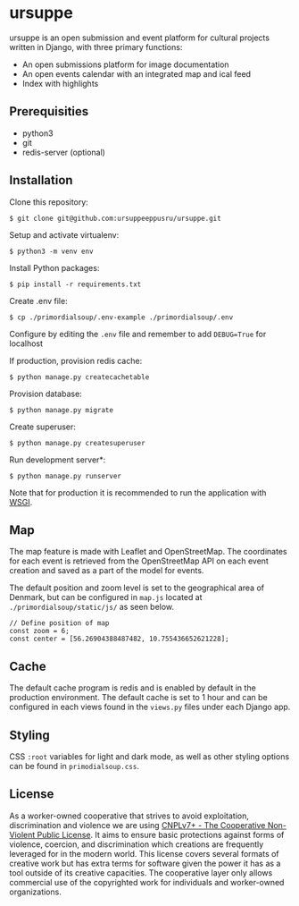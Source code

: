 # ursuppe

 ursuppe is an open submission and event platform for cultural projects written in Django, with three primary functions:
 - An open submissions platform for image documentation
 - An open events calendar with an integrated map and ical feed
 - Index with highlights
 
## Prerequisities

- python3
- git
- redis-server (optional)

## Installation

Clone this repository:

`$ git clone git@github.com:ursuppeeppusru/ursuppe.git`

Setup and activate virtualenv:

`$ python3 -m venv env`

Install Python packages:

`$ pip install -r requirements.txt`

Create .env file:

`$ cp ./primordialsoup/.env-example ./primordialsoup/.env`

Configure by editing the `.env` file and remember to add `DEBUG=True` for localhost

If production, provision redis cache:

`$ python manage.py createcachetable`

Provision database:

`$ python manage.py migrate`

Create superuser:

`$ python manage.py createsuperuser`

Run development server*:

`$ python manage.py runserver`

Note that for production it is recommended to run the application with [WSGI](https://docs.djangoproject.com/en/5.0/howto/deployment/wsgi/).

## Map

The map feature is made with Leaflet and OpenStreetMap. The coordinates for each event is retrieved from the OpenStreetMap API on each event creation and saved as a part of the model for events.

The default position and zoom level is set to the geographical area of Denmark, but can be configured in `map.js` located at `./primordialsoup/static/js/` as seen below.

```
// Define position of map
const zoom = 6;
const center = [56.26904388487482, 10.755436652621228];
```

## Cache

The default cache program is redis and is enabled by default in the production environment. The default cache is set to 1 hour and can be configured in each views found in the `views.py` files under each Django app.

## Styling

CSS `:root` variables for light and dark mode, as well as other styling options can be found in `primodialsoup.css`.  
  
## License

As a worker-owned cooperative that strives to avoid exploitation, discrimination and violence we are using [CNPLv7+ - The Cooperative Non-Violent Public License](https://github.com/ursuppeeppusru/ursuppe/blob/development/LICENSE.md). It aims to ensure basic protections against forms of violence, coercion, and discrimination which creations are frequently leveraged for in the modern world. This license covers several formats of creative work but has extra terms for software given the power it has as a tool outside of its creative capacities. The cooperative layer only allows commercial use of the copyrighted work for individuals and worker-owned organizations. 
